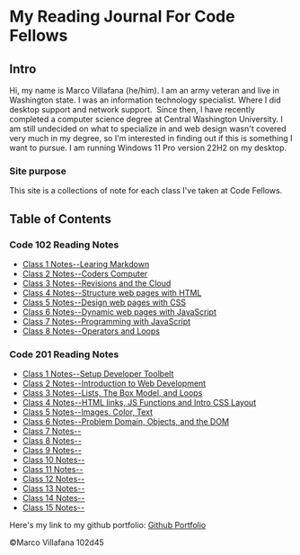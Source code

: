 # My Reading Journal For Code Fellows

## Intro

Hi, my name is Marco Villafana (he/him). I am an army veteran and live in Washington state. I was an information technology specialist. Where I did desktop support and network support.  Since then, I have recently completed a computer science degree at Central Washington University. I am still undecided on what to specialize in and web design wasn't covered very much in my degree, so I'm interested in finding out if this is something I want to pursue. I am running Windows 11 Pro version 22H2 on my desktop.

### Site purpose

This site is a collections of note for each class I've taken at Code Fellows.

## Table of Contents

### Code 102 Reading Notes

+ [Class 1 Notes--Learing Markdown](/102/class1.md)
+ [Class 2 Notes--Coders Computer](/102/class2.md)
+ [Class 3 Notes--Revisions and the Cloud](/102/class3.md)
+ [Class 4 Notes--Structure web pages with HTML](/102/class4.md)
+ [Class 5 Notes--Design web pages with CSS](/102/class5.md)
+ [Class 6 Notes--Dynamic web pages with JavaScript](/102/class6.md)
+ [Class 7 Notes--Programming with JavaScript](/102/class7.md)
+ [Class 8 Notes--Operators and Loops](/102/class8.md)

### Code 201 Reading Notes

+ [Class 1 Notes--Setup Developer Toolbelt](/201/class1.md)
+ [Class 2 Notes--Introduction to Web Development](/201/class2.md)
+ [Class 3 Notes--Lists, The Box Model, and Loops](/201/class3.md)
+ [Class 4 Notes--HTML links, JS Functions and Intro CSS Layout](/201/class4.md)
+ [Class 5 Notes--Images, Color, Text](/201/class5.md)
+ [Class 6 Notes--Problem Domain, Objects, and the DOM](/201/class6.md)
+ [Class 7 Notes--](/201/class7.md)
+ [Class 8 Notes--](/201/class8.md)
+ [Class 9 Notes--](/201/class9.md)
+ [Class 10 Notes--](/201/class10.md)
+ [Class 11 Notes--](/201/class12.md)
+ [Class 12 Notes--](/201/class11.md)
+ [Class 13 Notes--](/201/class13.md)
+ [Class 14 Notes--](/201/class14.md)
+ [Class 15 Notes--](/201/class15.md)

Here's my link to my github portfolio: [Github Portfolio](https://github.com/villafanam)

©Marco Villafana 102d45
